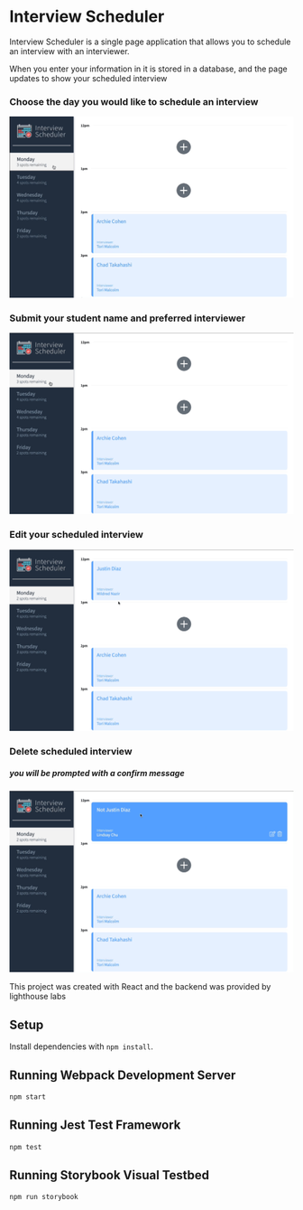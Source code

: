 # Interview Scheduler

Interview Scheduler is a single page application that allows you to schedule an interview with an interviewer.

When you enter your information in it is stored in a database, and the page updates to show your scheduled interview


### Choose the day you would like to schedule an interview
![Choose the day you wish to schedule an interview](/docs/choose-day.gif)


### Submit your student name and preferred interviewer
![Submit your student name and preferred interviewer](/docs/create-interview.gif)

### Edit your scheduled interview
![Edit your scheduled interview](/docs/edit-interview.gif)

### Delete scheduled interview
##### you will be prompted with a confirm message
![Delete scheduled interview](/docs/delete-interview.gif)

This project was created with React and the backend was provided by lighthouse labs


## Setup

Install dependencies with `npm install`.

## Running Webpack Development Server

```sh
npm start
```

## Running Jest Test Framework

```sh
npm test
```

## Running Storybook Visual Testbed

```sh
npm run storybook
```
